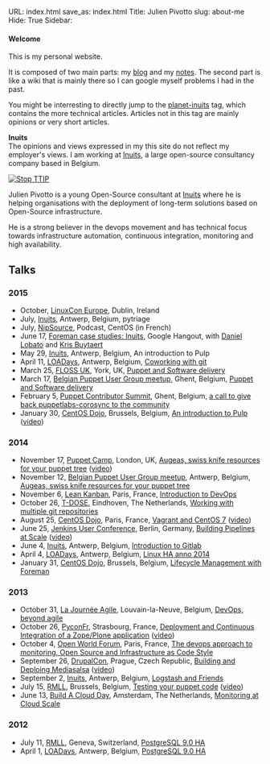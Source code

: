 URL: index.html
save_as: index.html
Title: Julien Pivotto
slug: about-me
Hide: True
Sidebar: <h4>Welcome</h4>
         <p>This is my personal website.</p>
         <p>It is composed of two main parts: my <a href="https://roidelapluie.be/blog/">blog</a> and my <a href="https://roidelapluie.be/wiki">notes</a>. The second part is like a wiki that is mainly there so I can google myself problems I had in the past.</p>
         <p>You might be interresting to directly jump to the <a href="https://roidelapluie.be/tag/planet-inuits.html">planet-inuits</a> tag, which contains the more technical articles. Articles not in this tag are mainly opinions or very short articles.</p>
         <p class="box info">
         <strong>Inuits</strong><br />
         The opinions and views expressed in my this site do not reflect my employer's views. I am working at <a href="https://inuits.eu">Inuits</a>, a large open-source consultancy company based in Belgium.
         </p>
         <a href="https://stop-ttip.org/what-is-the-problem-ttip-ceta/"><img src="images/md0341_banner-ttip_180x250_eng02.png" title="Stop TTIP" alt="Stop TTIP"/></a>

Julien Pivotto is a young Open-Source consultant at [Inuits](https://inuits.eu) where he is helping organisations with the deployment of long-term solutions based on Open-Source infrastructure.

He is a strong believer in the devops movement and has technical focus towards infrastructure automation, continuous integration, monitoring and high availability.

<div style="text-align:center">
<a href="https://twitter.com/roidelapluie" class="st-icon-twitter st-multi-color st-shape-r4"><span></span></a>
<a href="https://github.com/roidelapluie" class="st-icon-github st-multi-color st-shape-r4"><span></span></a>
<a href="https://slideshare.net/roidelapluie" class="st-icon-slideshare st-multi-color st-shape-r4"><span></span></a>
<a href="https://be.linkedin.com/in/julienpivotto" class="st-icon-linkedin st-multi-color st-shape-r4"><span></span></a>
<a href="https://roidelapluie.be/rss.xml" class="st-icon-rss st-multi-color st-shape-r4"><span></span></a>
<a href="https://roidelapluie.be/gpg/" class="st-icon-email st-multi-color st-shape-r4"><span></span></a>
</div>

## Talks

### 2015

* October, [LinuxCon Europe](http://events.linuxfoundation.org/events/linuxcon-europe), Dublin, Ireland
* July, [Inuits](http://inuits.eu), Antwerp, Belgium, pytriage
* July, [NipSource](http://nipcast.com/category/nipsource/), Podcast, CentOS (in French)
* June 17, [Foreman case studies: Inuits](https://www.youtube.com/watch?v=8-o27p39dIM), Google Hangout, with [Daniel Lobato](http://blog.daniellobato.me/) and [Kris Buytaert](http://krisbuytaert.be)
* May 29, [Inuits](http://inuits.eu), Antwerp, Belgium, An introduction to Pulp
* April 11, [LOADays](http://loadays.org), Antwerp, Belgium, [Coworking with git](http://www.slideshare.net/roidelapluie/coworking-with-git)
* March 25, [FLOSS UK](http://www.flossuk.org/Events/Spring2015), York, UK, [Puppet and Software delivery](http://www.slideshare.net/roidelapluie/puppet-and-software-delivery)
* March 17, [Belgian Puppet User Group meetup](http://www.meetup.com/Belgian-Puppet-User-Group/), Ghent, Belgium, [Puppet and Software delivery](http://www.slideshare.net/roidelapluie/deploy-your-application-with-puppet-code)
* February 5, [Puppet Contributor Summit](http://puppetlabs.com/community/contributor-events), Ghent, Belgium, [a call to give back puppetlabs-corosync to the community](http://www.slideshare.net/roidelapluie/a-call-to-give-back-puppetlabscorosync-to-the-community)
* January 30, [CentOS Dojo](http://wiki.centos.org/Events/Dojo/Brussels2015), Brussels, Belgium, [An introduction to Pulp](http://www.slideshare.net/roidelapluie/an-introduction-to-the-pulp-project) ([video](https://www.youtube.com/watch?v=IkhCvNXWMC4))

### 2014

* November 17, [Puppet Camp](http://puppetlabs.com/events/puppet-camp-london-1), London, UK, [Augeas, swiss knife resources for your puppet tree](http://www.slideshare.net/roidelapluie/augeas-swiss-knife-resources-for-your-puppet-tree) ([video](https://www.youtube.com/watch?v=Gghl1t1okW4))
* November 12, [Belgian Puppet User Group meetup](http://www.meetup.com/Belgian-Puppet-User-Group/), Antwerp, Belgium, [Augeas, swiss knife resources for your puppet tree](http://www.slideshare.net/roidelapluie/augeas-swissarmy-knife-puppet-resources)
* November 6, [Lean Kanban](http://www.leankanban.fr/), Paris, France, [Introduction to DevOps](http://www.slideshare.net/roidelapluie/introduction-to-devops-41216220)
* October 26, [T-DOSE](http://www.t-dose.nl/), Eindhoven, The Netherlands, [Working with multiple git repositories](http://www.slideshare.net/roidelapluie/working-with-multiple-git-repositories)
* August 25, [CentOS Dojo](http://wiki.centos.org/Events/Dojo/Paris2014), Paris, France, [Vagrant and CentOS 7](http://www.slideshare.net/roidelapluie/vagrant-and-centos7) ([video](http://www.infoq.com/fr/presentations/vagrant-centos-7))
* June 25, [Jenkins User Conference](http://www.cloudbees.com/jenkins/juc-2014/berlin), Berlin, Germany, [Building Pipelines at Scale](http://www.slideshare.net/roidelapluie/jenkins-pipelines) ([video](https://www.youtube.com/watch?v=xeqk8v7IVCE))
* June 4, [Inuits](https://inuits.eu), Antwerp, Belgium, [Introduction to Gitlab](http://www.slideshare.net/roidelapluie/gitlab-intro)
* April 4, [LOADays](http://loadays.org), Antwerp, Belgium, [Linux HA anno 2014](http://www.slideshare.net/roidelapluie/loadays-linuxha)
* January 31, [CentOS Dojo](http://wiki.centos.org/Events/Dojo/Brussels2014), Brussels, Belgium, [Lifecycle Management with Foreman](http://www.slideshare.net/roidelapluie/lifecycle-managementforeman)

### 2013

* October 31, [La Journée Agile](http://journeeagile.be/), Louvain-la-Neuve, Belgium, [DevOps, beyond agile](http://www.slideshare.net/roidelapluie/devops-beyondagile)
* October 26, [PyconFr](http://pycon.fr), Strasbourg, France, [Deployment and Continuous Integration of a Zope/Plone application](http://www.slideshare.net/roidelapluie/deployment-andcizope) ([video](http://www.canalc2.tv/video.asp?idvideo=12322))
* October 4, [Open World Forum](http://www.openworldforum.org/en/), Paris, France, [The devops approach to monitoring, Open Source and Infrastructure as Code Style](http://www.slideshare.net/roidelapluie/devops-andmonitoringowf13)
* September 26, [DrupalCon](https://prague2013.drupal.org/), Prague, Czech Republic, [Building and Deploing Mediasalsa](http://www.slideshare.net/roidelapluie/drupalcon-mediasalsa) ([video](http://www.youtube.com/watch?v=kmy2h8Q-UOc))
* September 2, [Inuits](https://inuits.eu), Antwerp, Belgium, [Logstash and Friends](http://www.slideshare.net/roidelapluie/logstash-and-friends)
* July 15, [RMLL](http://2013.rmll.info), Brussels, Belgium, [Testing your puppet code](http://www.slideshare.net/roidelapluie/testing-your-puppet-code) ([video](http://video.rmll.info/videos/testing-your-puppet-code/))
* June 13, [Build A Cloud Day](http://bacdamsterdam.eventbrite.com), Amsterdam, The Netherlands, [Monitoring at Cloud Scale](http://www.slideshare.net/roidelapluie/monitoring-at-cloud-scale)

### 2012

* July 11, [RMLL](http://2012.rmll.info), Geneva, Switzerland, [PostgreSQL 9.0 HA](http://www.slideshare.net/roidelapluie/postgresql-90-ha-at-rmll-2012)
* April 1, [LOADays](http://loadays.org), Antwerp, Belgium, [PostgreSQL 9.0 HA](http://www.slideshare.net/roidelapluie/postgresql-90-ha)


